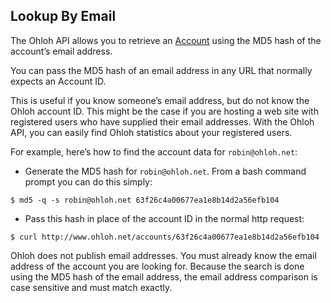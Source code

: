 ## Lookup By Email

The Ohloh API allows you to retrieve an [Account](reference/account.md) using the MD5 hash of the account’s email address.

You can pass the MD5 hash of an email address in any URL that normally expects an Account ID.

This is useful if you know someone’s email address, but do not know the Ohloh account ID. This might be the case if you are hosting a web site with registered users who have supplied their email addresses. With the Ohloh API, you can easily find Ohloh statistics about your registered users.

For example, here’s how to find the account data for `robin@ohloh.net`:
+ Generate the MD5 hash for `robin@ohloh.net`. From a bash command prompt you can do this simply:
```shell
$ md5 -q -s robin@ohloh.net 63f26c4a00677ea1e8b14d2a56efb104
```

+ Pass this hash in place of the account ID in the normal http request:
```shell
$ curl http://www.ohloh.net/accounts/63f26c4a00677ea1e8b14d2a56efb104
```

Ohloh does not publish email addresses. You must already know the email address of the account you are looking for. Because the search is done using the MD5 hash of the email address, the email address comparison is case sensitive and must match exactly.
